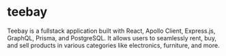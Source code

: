 # teebay
Teebay is a fullstack application built with React, Apollo Client, Express.js, GraphQL, Prisma, and PostgreSQL. It allows users to seamlessly rent, buy, and sell products in various categories like electronics, furniture, and more.
